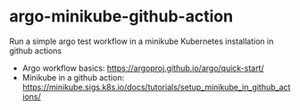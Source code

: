 # argo-minikube-github-action

Run a simple argo test workflow in a minikube Kubernetes installation in github actions
- Argo workflow basics: https://argoproj.github.io/argo/quick-start/
- Minikube in a github action: https://minikube.sigs.k8s.io/docs/tutorials/setup_minikube_in_github_actions/
